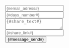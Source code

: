 <div id="shopping-list-share" class="w-100" v-cloak>
    <div class="col-12">
        <form action="#" method="POST" id="shopping-list-share-form" class="row" novalidate autocomplete="off" @submit.prevent="sendForm">
            <div class="w-100 popover-wrapper position-relative mb-1">
                <input type="email" name="share-email" placeholder="{#email_adress#}" class="form-control form-control-md" data-toggle="placeholder"
                        v-model="email" data-validate="required,email">
            </div>
            <div class="w-100 popover-wrapper position-relative mb-1">
                <input type="number" name="share-day" placeholder="{#days_number#}" class="form-control form-control-md no-arrows" 
                        data-toggle="placeholder" data-validate="required" min="1" @blur="dayInput()" v-model="day">
            </div>
            <div class="w-100 popover-wrapper position-relative mb-1">
                <textarea class="form-control form-control-sm" placeholder="{#share_text#}" v-model="content" data-toggle="placeholder" data-validate="required"></textarea>
            </div>
            <div class="w-100 popover-wrapper position-relative mb-1">
                <input type="text" class="form-control form-control-md bg-white" :value="data.SHARE_LINK" placeholder="{#share_link#}" data-toggle="placeholder" readonly>
            </div>
            <div class="w-100">
                <button type="submit" class="w-100 btn btn-primary" id="share-send-btn">{#message_send#}</button>
            </div>
        </form>
    </div>
</div>
<script>
    let DATA = {};
    try {
        DATA = {$DATA};
    } catch (ex) {
        DATA = {}
    }

    const ShoppingListShare = {
        data() {
            return {
                data: DATA,
                email: '',
                day: 30,
                content: '{#share_content#}',
            }
        },
        methods: {
            dayInput() {
                const self = this;
                if (self.day == '' || self.day < 1) self.day = 1;
            },
            sendForm(formRef) {
                const self = this,
                      form = formRef.target,
                      service = `/srv/service/profile/share-shopping-link/${self.email}/${self.data.GET_P1}/${self.day}`;

                if (!T.checkValidity(form)) return;

                var data = new FormData();
                data.append('email', self.email);
                const content = `${self.content} <a href="${self.data.SHARE_LINK}">{#favourites#}</a>`;
                data.append('content', content);

                T.buttonLock.dom = document.getElementById('share-send-btn');
                T.buttonLock.lock();

                axios.post(service, data).then(response => {
                    T.buttonLock.unlock();
                    T.notify({
                        text: response.data.statusText,
                        className: response.data.status == 0 ? 'danger' : 'success',
                        stopOnFocus : true,
                        duration: 2400,
                        iconClass : response.data.status == 0 ? 'ti-thumbs-down' : 'ti-thumbs-up',
                    });
                    if (response.data.status == 1) {
                        setTimeout(function(){ location.reload(); }, 1500);
                    }
                }).catch(error => `Get share error => ${error}`);
            }
        },
        watch: {
            'day'(value) {
                const self = this;
                axios.get(`/srv/service/profile/create-shopping-link/${self.data.GET_P1}/${value}`).then(response => {
                    self.data = response.data;
                }).catch(error => `Get share set error => ${error}`);
            }
        },
        mounted() {
            setTimeout(() => { initComponents(); }, 240);
        },
    };

    Vue.createApp(ShoppingListShare).mount('#shopping-list-share');
</script>